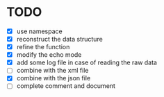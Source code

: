 # TODO
- [x] use namespace
- [x] reconstruct the data structure
- [x] refine the function
- [x] modify the echo mode
- [x] add some log file in case of reading the raw data
- [ ] combine with the xml file
- [x] combine with the json file
- [ ] complete comment and document
